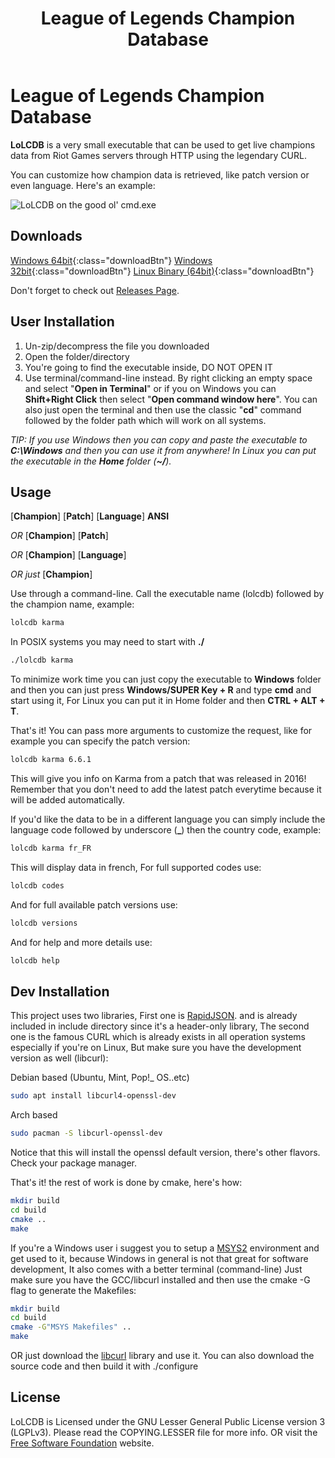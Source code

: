 ﻿---
layout: default
title: League of Legends Champion Database
description: LoLCDB is a very small app that can be used to get live champions data from Riot Games servers through HTTP.
tags:
- LoLCDB
- League
- Legends
- HTTP
- CMD
---

# League of Legends Champion Database

**LoLCDB** is a very small executable that can be used to get live champions data from Riot Games servers through HTTP using the legendary CURL.

You can customize how champion data is retrieved, like patch version or even language. Here's an example:

![LoLCDB on the good ol' cmd.exe](https://raw.github.com/xen-e/lolcdb/main/screenshots/windows_cmd.PNG?raw=true "LoLCDB on the good ol' cmd.exe") 

## Downloads

[Windows 64bit](https://github.com/Xen-E/lolcdb/releases/download/1.0/LoLCDB_1_0-x86_64-windows.zip){:class="downloadBtn"}
[Windows 32bit](https://github.com/Xen-E/lolcdb/releases/download/1.0/LoLCDB_1_0-i686-windows.zip){:class="downloadBtn"}
[Linux Binary (64bit)](https://github.com/Xen-E/lolcdb/releases/download/1.0/LoLCDB_1_0-x86_64-linux.tar.xz){:class="downloadBtn"}

Don't forget to check out [Releases Page](https://github.com/Xen-E/lolcdb/releases).

## User Installation

1. Un-zip/decompress the file you downloaded
2. Open the folder/directory
3. You're going to find the executable inside, DO NOT OPEN IT
4. Use terminal/command-line instead. By right clicking an empty space and select "**Open in Terminal**" or if you on Windows you can **Shift+Right Click** then select "**Open command window here**". You can also just open the terminal and then use the classic "**cd**" command followed by the folder path which will work on all systems.

*TIP: If you use Windows then you can copy and paste the executable to **C:\Windows** and then you can use it from anywhere! In Linux you can put the executable in the **Home** folder (**~/**).*

## Usage
[**Champion**] [**Patch**] [**Language**] **ANSI**

*OR* [**Champion**] [**Patch**]

*OR* [**Champion**] [**Language**]

*OR just* [**Champion**]

Use through a command-line. Call the executable name (lolcdb) followed by the champion name, example:
```bash
lolcdb karma
```
In POSIX systems you may need to start with **./**
```bash
./lolcdb karma
```
To minimize work time you can just copy the executable to **Windows** folder and then you can just press **Windows/SUPER Key + R** and type **cmd** and start using it, For Linux you can put it in Home folder and then **CTRL + ALT + T**.

That's it! You can pass more arguments to customize the request, like for example you can specify the patch version:
```bash
lolcdb karma 6.6.1
```
This will give you info on Karma from a patch that was released in 2016! Remember that you don't need to add the latest patch everytime because it will be added automatically.

If you'd like the data to be in a different language you can simply include the language code followed by underscore (**_**) then the country code, example:
```bash
lolcdb karma fr_FR
```
This will display data in french, For full supported codes use:
```bash
lolcdb codes
```
And for full available patch versions use:
```bash
lolcdb versions
```
And for help and more details use:
```bash
lolcdb help
```

## Dev Installation

This project uses two libraries, First one is [RapidJSON](https://github.com/Tencent/rapidjson). and is already included in include directory since it's a header-only library, The second one is the famous CURL which is already exists in all operation systems especially if you're on Linux, But make sure you have the development version as well (libcurl):

Debian based (Ubuntu, Mint, Pop!_ OS..etc)
```bash
sudo apt install libcurl4-openssl-dev
```
Arch based
```bash
sudo pacman -S libcurl-openssl-dev
```
Notice that this will install the openssl default version, there's other flavors. Check your package manager.

That's it! the rest of work is done by cmake, here's how:
```bash
mkdir build
cd build
cmake ..
make
```
If you're a Windows user i suggest you to setup a [MSYS2](https://www.msys2.org/) environment and get used to it, because Windows in general is not that great for software development, It also comes with a better terminal (command-line) Just make sure you have the GCC/libcurl installed and then use the cmake -G flag to generate the Makefiles:
```bash
mkdir build
cd build
cmake -G"MSYS Makefiles" ..
make
```
OR just download the [libcurl](https://curl.se/libcurl) library and use it. You can also download the source code and then build it with ./configure

## License
LoLCDB is Licensed under the GNU Lesser General Public License version 3 (LGPLv3).
Please read the COPYING.LESSER file for more info. OR visit the [Free Software Foundation](https://www.gnu.org/licenses/lgpl-3.0.en.html) website.